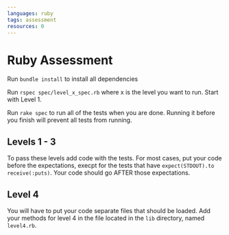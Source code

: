 ```yaml
---
languages: ruby
tags: assessment
resources: 0
---
```


# Ruby Assessment

Run `bundle install` to install all dependencies 

Run `rspec spec/level_x_spec.rb` where x is the level you want to run. Start with Level 1.

Run `rake spec` to run all of the tests when you are done. Running it before you finish will prevent all tests from running.

## Levels 1 - 3

To pass these levels add code with the tests. For most cases, put your code before the expectations, execpt for the tests that have `expect(STDOUT).to receive(:puts)`. Your code should go AFTER those expectations. 

## Level 4

You will have to put your code separate files that should be loaded. Add your methods for level 4 in the file located in the `lib` directory, named `level4.rb`.
